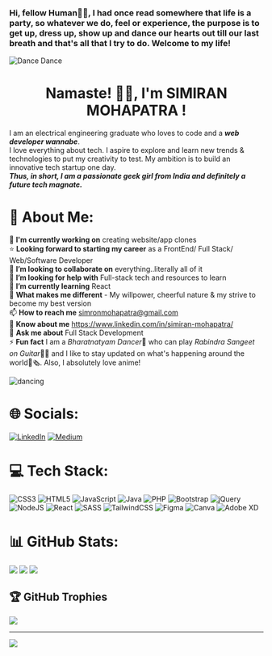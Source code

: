 ### Hi, fellow Human👋🏻, I had once read somewhere that life is a party, so whatever we do, feel or experience, the purpose is to get up, dress up, show up and dance our hearts out till our last breath and that's all that I try to do. Welcome to my life!

<img src="https://i.gifer.com/AbF9.gif" alt="Dance Dance">

<h1 align ="center"> Namaste! 🙏🏻, I'm SIMIRAN MOHAPATRA !</h1>

I am an electrical engineering graduate who loves to code and a **_web developer wannabe_**.<br>
I love everything about tech. I aspire to explore and learn new trends & technologies to put my creativity to test.
My ambition is to build an innovative tech startup one day.<br>
**_Thus, in short, I am a passionate geek girl from India and definitely a future tech magnate._**

# 💫 About Me:

🔭 **I'm currently working on** creating website/app clones<br>
⭐ **Looking forward to starting my career** as a FrontEnd/ Full Stack/ Web/Software Developer<br>
👯 **I’m looking to collaborate on** everything..literally all of it<br>
🤝 **I’m looking for help with** Full-stack tech and resources to learn<br>
🌱 **I’m currently learning** React<br>
🦄 **What makes me different** - My willpower, cheerful nature & my strive to become my best version<br>
📫 **How to reach me** simronmohapatra@gmail.com<br>
📄 **Know about me** https://www.linkedin.com/in/simiran-mohapatra/<br>
💬 **Ask me about** Full Stack Development<br>
⚡  **Fun fact** I am a *Bharatnatyam Dancer*💃 who can play *Rabindra Sangeet on Guitar*🎸🎶 and I like to stay updated on what's happening around the world📰🗞. Also, I absolutely love anime!<br>

<img src="https://i.gifer.com/AbF9.gif" alt="dancing"/>

# 🌐 Socials:
[![LinkedIn](https://img.shields.io/badge/LinkedIn-%230077B5.svg?logo=linkedin&logoColor=white)](https://linkedin.com/in/simiran-mohapatra/)
[![Medium](https://img.shields.io/badge/Medium-12100E?logo=medium&logoColor=white)](https://medium.com/@simiran-mohapatra.medium.com)

# 💻 Tech Stack:
![CSS3](https://img.shields.io/badge/css3-%231572B6.svg?style=for-the-badge&logo=css3&logoColor=white) ![HTML5](https://img.shields.io/badge/html5-%23E34F26.svg?style=for-the-badge&logo=html5&logoColor=white) ![JavaScript](https://img.shields.io/badge/javascript-%23323330.svg?style=for-the-badge&logo=javascript&logoColor=%23F7DF1E) ![Java](https://img.shields.io/badge/java-%23ED8B00.svg?style=for-the-badge&logo=java&logoColor=white) ![PHP](https://img.shields.io/badge/php-%23777BB4.svg?style=for-the-badge&logo=php&logoColor=white) ![Bootstrap](https://img.shields.io/badge/bootstrap-%23563D7C.svg?style=for-the-badge&logo=bootstrap&logoColor=white) ![jQuery](https://img.shields.io/badge/jquery-%230769AD.svg?style=for-the-badge&logo=jquery&logoColor=white) ![NodeJS](https://img.shields.io/badge/node.js-6DA55F?style=for-the-badge&logo=node.js&logoColor=white) ![React](https://img.shields.io/badge/react-%2320232a.svg?style=for-the-badge&logo=react&logoColor=%2361DAFB) ![SASS](https://img.shields.io/badge/SASS-hotpink.svg?style=for-the-badge&logo=SASS&logoColor=white) ![TailwindCSS](https://img.shields.io/badge/tailwindcss-%2338B2AC.svg?style=for-the-badge&logo=tailwind-css&logoColor=white) 	![Figma](https://img.shields.io/badge/figma-%23F24E1E.svg?style=for-the-badge&logo=figma&logoColor=white) ![Canva](https://img.shields.io/badge/Canva-%2300C4CC.svg?style=for-the-badge&logo=Canva&logoColor=white) ![Adobe XD](https://img.shields.io/badge/Adobe%20XD-470137?style=for-the-badge&logo=Adobe%20XD&logoColor=#FF61F6)

# 📊 GitHub Stats:
![](https://github-readme-stats.vercel.app/api?username=Simiran987&theme=algolia&hide_border=false&include_all_commits=false&count_private=false)
![](https://github-readme-streak-stats.herokuapp.com/?user=Simiran987&theme=algolia&hide_border=false)
![](https://github-readme-stats.vercel.app/api/top-langs/?username=Simiran987&theme=algolia&hide_border=false&include_all_commits=false&count_private=false&layout=compact)

## 🏆 GitHub Trophies
![](https://github-profile-trophy.vercel.app/?username=Simiran987&theme=algolia&no-frame=false&no-bg=false&margin-w=4)

---
[![](https://visitcount.itsvg.in/api?id=Simiran987&icon=0&color=1)](https://visitcount.itsvg.in)
